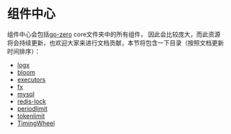 # 组件中心
组件中心会包括[go-zero](https://github.com/tal-tech/go-zero) core文件夹中的所有组件，
因此会比较庞大，而此资源将会持续更新，也欢迎大家来进行文档贡献，本节将包含一下目录（按照文档更新时间排序）：

* [logx](logx.md)
* [bloom](bloom.md)
* [executors](executors.md)
* [fx](fx.md)
* [mysql](mysql.md)
* [redis-lock](redis-lock.md)
* [periodlimit](periodlimit.md)
* [tokenlimit](tokenlimit.md)
* [TimingWheel](timing-wheel.md)
